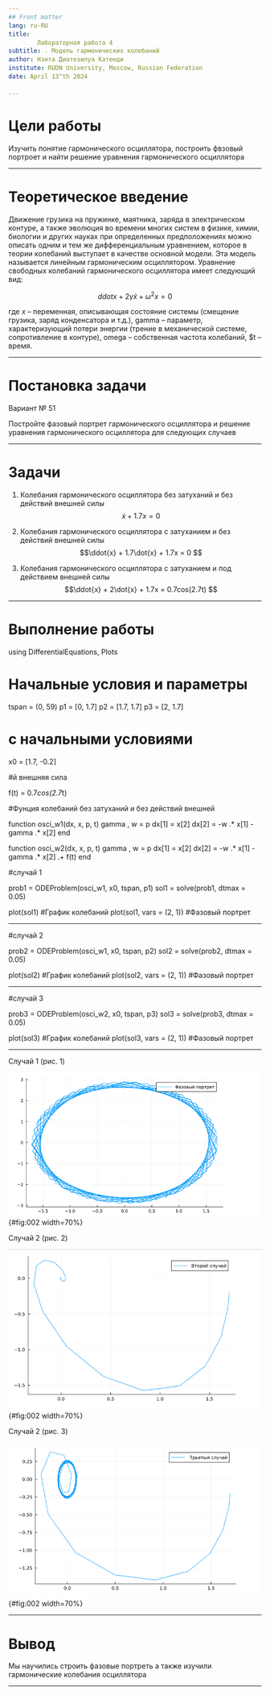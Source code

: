 ```yaml
---
## Front matter
lang: ru-RU
title: 
        Лабораторная работа 4
subtitle: . Модель гармонических колебаний
author: Нзита Диатезилуа Катенди
institute: RUDN University, Moscow, Russian Federation
date: April 13^th 2024

---
```


# Цели работы

Изучить понятие гармонического осциллятора, построить фвзовый портроет и найти решение уравнения гармонического осциллятора

---

# Теоретическое введение

Движение грузика на пружинке, маятника, заряда в электрическом контуре, а
также эволюция во времени многих систем в физике, химии, биологии и других
науках при определенных предположениях можно описать одним и тем же
дифференциальным уравнением, которое в теории колебаний выступает в качестве
основной модели. Эта модель называется линейным гармоническим осциллятором.
Уравнение свободных колебаний гармонического осциллятора имеет
следующий вид:

$$ddot{x} + 2\gamma\dot{x} + \omega^2{x} = 0$$

где $x$ – переменная, описывающая состояние системы (смещение грузика, заряд
конденсатора и т.д.), gamma – параметр, характеризующий потери энергии (трение в
механической системе, сопротивление в контуре), omega – собственная частота колебаний, $t – время.

---

# Постановка задачи

Вариант № 51

Постройте фазовый портрет гармонического осциллятора и решение уравнения
гармонического осциллятора для следующих случаев 

---

# Задачи

1. Колебания гармонического осциллятора без затуханий и без действий внешней
силы $$\dot{x} + 1.7x = 0 $$

2. Колебания гармонического осциллятора c затуханием и без действий внешней
силы $$\ddot{x} + 1.7\dot{x} + 1.7x = 0 $$

3. Колебания гармонического осциллятора c затуханием и под действием внешней
силы $$\ddot{x} + 2\dot{x} + 1.7x = 0.7cos(2.7t) $$
 

---

# Выполнение работы

using DifferentialEquations, Plots


# Начальные условия и параметры

tspan = (0, 59)
p1 = [0, 1.7]
p2 =  [1.7, 1.7]
p3 = [2, 1.7]

# с начальными условиями 

x0 = [1.7, -0.2]

#й внешняя сила

f(t) = 0.7*cos(2.7*t)

#Фунция колебаний без затуханий и без действий внешней

function osci_w1(dx, x, p, t)
    gamma , w = p
    dx[1] = x[2]
    dx[2] = -w .* x[1] - gamma .* x[2]
end


function osci_w2(dx, x, p, t)
    gamma , w = p
    dx[1] = x[2]
    dx[2] = -w .* x[1] - gamma .* x[2] .+ f(t)
end

#случай 1

prob1 = ODEProblem(osci_w1, x0, tspan, p1)
sol1 = solve(prob1, dtmax = 0.05)

plot(sol1)  #График колебаний
plot(sol1, vars = (2, 1))  #Фазовый портрет


---

#случай 2

prob2 = ODEProblem(osci_w1, x0, tspan, p2)
sol2 = solve(prob2, dtmax = 0.05)

plot(sol2)  #График колебаний
plot(sol2, vars = (2, 1))  #Фазовый портрет


---

#случай 3

prob3 = ODEProblem(osci_w2, x0, tspan, p3)
sol3 = solve(prob3, dtmax = 0.05)

plot(sol3)  #График колебаний
plot(sol3, vars = (2, 1))  #Фазовый портрет


---
Случай 1 (рис. 1)

![Случай 1 ](image/image1.png){#fig:002 width=70%}

Случай 2 (рис. 2)

![Случай 2 ](image/image2.png){#fig:002 width=70%}

Случай 2 (рис. 3)

![Случай 3](image/image3.png){#fig:002 width=70%}


---

# Вывод

 Мы научились строить фазовые портреть а также изучили гармонические колебания осциллятора

---
